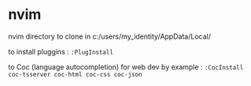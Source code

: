 # nvim

nvim directory to clone in c:/users/my_identity/AppData/Local/

to install pluggins : 
```:PlugInstall```

to Coc (language autocompletion) for web dev by example :
```:CocInstall coc-tsserver coc-html coc-css coc-json```
